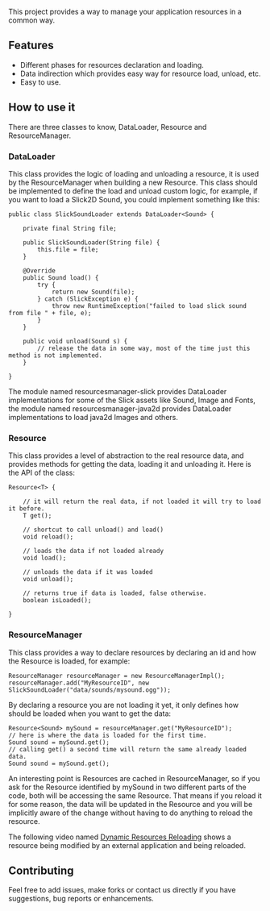 This project provides a way to manage your application resources in a common way.

Features
------------

* Different phases for resources declaration and loading.
* Data indirection which provides easy way for resource load, unload, etc.
* Easy to use.

How to use it
------------

There are three classes to know, DataLoader<T>, Resource<T> and ResourceManager.

### DataLoader 

This class provides the logic of loading and unloading a resource, it is used by the ResourceManager when building a new Resource. This class should be implemented to define the load and unload custom logic, for example, if you want to load a Slick2D Sound, you could implement something like this:

	public class SlickSoundLoader extends DataLoader<Sound> {

		private final String file;

		public SlickSoundLoader(String file) {
			this.file = file;
		}

		@Override
		public Sound load() {
			try {
				return new Sound(file);
			} catch (SlickException e) {
				throw new RuntimeException("failed to load slick sound from file " + file, e);
			}
		}

		public void unload(Sound s) {
			// release the data in some way, most of the time just this method is not implemented.
		}
	
	}

The module named resourcesmanager-slick provides DataLoader implementations for some of the Slick assets like Sound, Image and Fonts, the module named resourcesmanager-java2d provides DataLoader implementations to load java2d Images and others.

### Resource

This class provides a level of abstraction to the real resource data, and provides methods for getting the data, loading it and unloading it. Here is the API of the class:

	Resource<T> {

		// it will return the real data, if not loaded it will try to load it before.
		T get();

		// shortcut to call unload() and load()
		void reload();

		// loads the data if not loaded already
		void load();

		// unloads the data if it was loaded
		void unload();

		// returns true if data is loaded, false otherwise.
		boolean isLoaded();

	}

### ResourceManager

This class provides a way to declare resources by declaring an id and how the Resource is loaded, for example:

	ResourceManager resourceManager = new ResourceManagerImpl();
	resourceManager.add("MyResourceID", new SlickSoundLoader("data/sounds/mysound.ogg"));

By declaring a resource you are not loading it yet, it only defines how should be loaded when you want to get the data:

	Resource<Sound> mySound = resourceManager.get("MyResourceID");
	// here is where the data is loaded for the first time.
	Sound sound = mySound.get();
	// calling get() a second time will return the same already loaded data.
	Sound sound = mySound.get();

An interesting point is Resources are cached in ResourceManager, so if you ask for the Resource identified by mySound in two different parts of the code, both will be accessing the same Resource. That means if you reload it for some reason, the data will be updated in the Resource and you will be implicitly aware of the change without having to do anything to reload the resource.

The following video named [Dynamic Resources Reloading](http://www.youtube.com/watch?v=cik0SBRPpiA) shows a resource being modified by an external application and being reloaded.

Contributing
------------

Feel free to add issues, make forks or contact us directly if you have suggestions, bug reports or enhancements.

